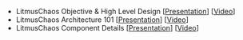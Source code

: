 - LitmusChaos Objective & High Level Design [[Presentation](https://docs.google.com/presentation/d/1QpiUWbUadtwAXkEn_LesteYxNNGPeSC-c4WxIuMfMS0/edit?ts=5f0b5801#slide=id.g25ca91f87f_0_0)] [[Video](https://www.youtube.com/watch?v=ep6yxp_23Bk&list=PLmM1fgu30seVGFyNIEyDgAq6KnzgW2p3m&index=2&t=13s)]
- LitmusChaos Architecture 101 [[Presentation](https://docs.google.com/presentation/d/1Cmjjh0Cii9BfT03VKHArL9GuWFUCc-dBVhNWWqeOZds/edit?usp=sharing)] [[Video](https://www.youtube.com/watch?v=L38gBn8eEHw&list=PLmM1fgu30seVGFyNIEyDgAq6KnzgW2p3m&index=3&t=6s)]
- LitmusChaos Component Details [[Presentation](https://docs.google.com/presentation/d/1N9IOaWfurL-HUXnPMiXjpsndOJf2TW9xdKn2lV-rmaQ/edit#slide=id.g8ff94e063d_0_1)] [[Video](https://www.youtube.com/watch?v=yhWgzN90SME&list=PLmM1fgu30seVGFyNIEyDgAq6KnzgW2p3m&index=5&t=3674s)]
